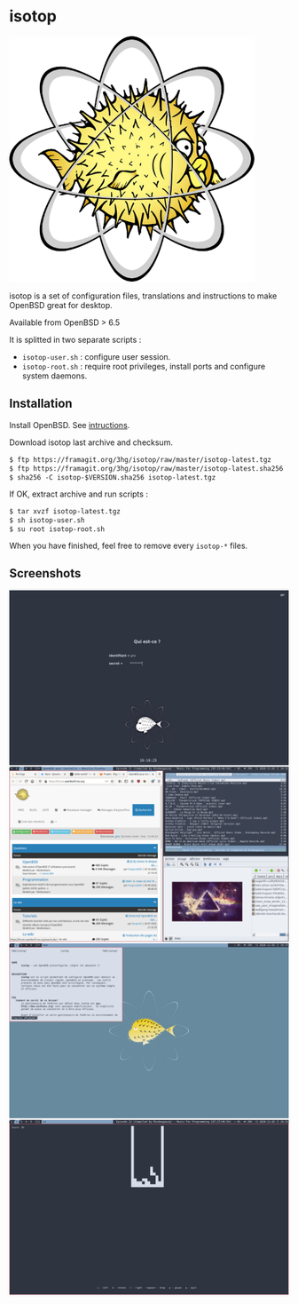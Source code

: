 # isotop

![isotop logo](img/logo_isotop.png)

isotop is a set of configuration files, translations and instructions to
make OpenBSD great for desktop.

Available from OpenBSD > 6.5

It is splitted in two separate scripts : 

- `isotop-user.sh` : configure user session.
- `isotop-root.sh` : require root privileges, install ports and
configure system daemons.

## Installation

Install OpenBSD. See
[intructions](https://www.openbsd.org/faq/faq4.html).

Download isotop last archive and checksum.

	$ ftp https://framagit.org/3hg/isotop/raw/master/isotop-latest.tgz
	$ ftp https://framagit.org/3hg/isotop/raw/master/isotop-latest.sha256
	$ sha256 -C isotop-$VERSION.sha256 isotop-latest.tgz

If OK, extract archive and run scripts : 

	$ tar xvzf isotop-latest.tgz
	$ sh isotop-user.sh
	$ su root isotop-root.sh

When you have finished, feel free to remove every `isotop-*` files.

Screenshots
-----------

![isotop login screen](img/screenshots/isotop-xenodm.png)
![isotop desktop ](img/screenshots/isotop.png)
![isotop desktop 2](img/screenshots/isotop2.png)
![isotop desktop 3](img/screenshots/isotop3.png)

